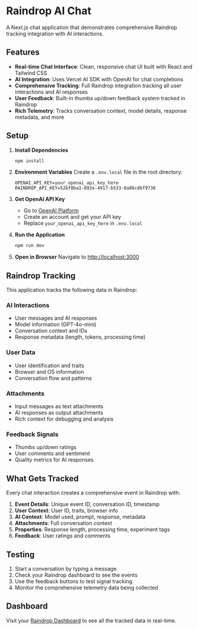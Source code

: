 # Raindrop AI Chat

A Next.js chat application that demonstrates comprehensive Raindrop tracking integration with AI interactions.

## Features

- **Real-time Chat Interface**: Clean, responsive chat UI built with React and Tailwind CSS
- **AI Integration**: Uses Vercel AI SDK with OpenAI for chat completions
- **Comprehensive Tracking**: Full Raindrop integration tracking all user interactions and AI responses
- **User Feedback**: Built-in thumbs up/down feedback system tracked in Raindrop
- **Rich Telemetry**: Tracks conversation context, model details, response metadata, and more

## Setup

1. **Install Dependencies**
   ```bash
   npm install
   ```

2. **Environment Variables**
   Create a `.env.local` file in the root directory:
   ```env
   OPENAI_API_KEY=your_openai_api_key_here
   RAINDROP_API_KEY=52bf8ba1-892e-4917-b533-0a86cd6f9738
   ```

3. **Get OpenAI API Key**
   - Go to [OpenAI Platform](https://platform.openai.com/)
   - Create an account and get your API key
   - Replace `your_openai_api_key_here` in `.env.local`

4. **Run the Application**
   ```bash
   npm run dev
   ```

5. **Open in Browser**
   Navigate to [http://localhost:3000](http://localhost:3000)

## Raindrop Tracking

This application tracks the following data in Raindrop:

### AI Interactions
- User messages and AI responses
- Model information (GPT-4o-mini)
- Conversation context and IDs
- Response metadata (length, tokens, processing time)

### User Data
- User identification and traits
- Browser and OS information
- Conversation flow and patterns

### Attachments
- Input messages as text attachments
- AI responses as output attachments
- Rich context for debugging and analysis

### Feedback Signals
- Thumbs up/down ratings
- User comments and sentiment
- Quality metrics for AI responses

## What Gets Tracked

Every chat interaction creates a comprehensive event in Raindrop with:

1. **Event Details**: Unique event ID, conversation ID, timestamp
2. **User Context**: User ID, traits, browser info
3. **AI Context**: Model used, prompt, response, metadata
4. **Attachments**: Full conversation context
5. **Properties**: Response length, processing time, experiment tags
6. **Feedback**: User ratings and comments

## Testing

1. Start a conversation by typing a message
2. Check your Raindrop dashboard to see the events
3. Use the feedback buttons to test signal tracking
4. Monitor the comprehensive telemetry data being collected

## Dashboard

Visit your [Raindrop Dashboard](https://app.raindrop.ai) to see all the tracked data in real-time.